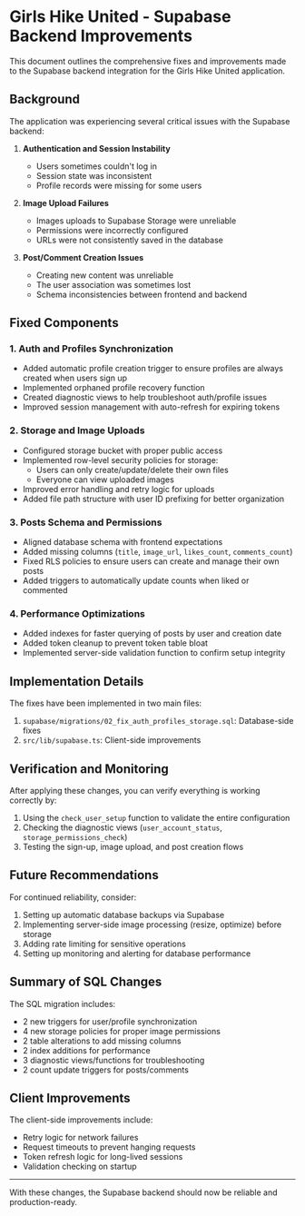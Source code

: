 # Girls Hike United - Supabase Backend Improvements

This document outlines the comprehensive fixes and improvements made to the Supabase backend integration for the Girls Hike United application.

## Background

The application was experiencing several critical issues with the Supabase backend:

1. **Authentication and Session Instability**
   - Users sometimes couldn't log in
   - Session state was inconsistent
   - Profile records were missing for some users

2. **Image Upload Failures**
   - Images uploads to Supabase Storage were unreliable
   - Permissions were incorrectly configured
   - URLs were not consistently saved in the database

3. **Post/Comment Creation Issues**
   - Creating new content was unreliable
   - The user association was sometimes lost
   - Schema inconsistencies between frontend and backend

## Fixed Components

### 1. Auth and Profiles Synchronization

- Added automatic profile creation trigger to ensure profiles are always created when users sign up
- Implemented orphaned profile recovery function
- Created diagnostic views to help troubleshoot auth/profile issues
- Improved session management with auto-refresh for expiring tokens

### 2. Storage and Image Uploads

- Configured storage bucket with proper public access
- Implemented row-level security policies for storage:
  - Users can only create/update/delete their own files
  - Everyone can view uploaded images
- Improved error handling and retry logic for uploads
- Added file path structure with user ID prefixing for better organization

### 3. Posts Schema and Permissions

- Aligned database schema with frontend expectations
- Added missing columns (`title`, `image_url`, `likes_count`, `comments_count`)
- Fixed RLS policies to ensure users can create and manage their own posts
- Added triggers to automatically update counts when liked or commented

### 4. Performance Optimizations

- Added indexes for faster querying of posts by user and creation date
- Added token cleanup to prevent token table bloat
- Implemented server-side validation function to confirm setup integrity

## Implementation Details

The fixes have been implemented in two main files:

1. `supabase/migrations/02_fix_auth_profiles_storage.sql`: Database-side fixes
2. `src/lib/supabase.ts`: Client-side improvements

## Verification and Monitoring

After applying these changes, you can verify everything is working correctly by:

1. Using the `check_user_setup` function to validate the entire configuration
2. Checking the diagnostic views (`user_account_status`, `storage_permissions_check`)
3. Testing the sign-up, image upload, and post creation flows

## Future Recommendations

For continued reliability, consider:

1. Setting up automatic database backups via Supabase
2. Implementing server-side image processing (resize, optimize) before storage
3. Adding rate limiting for sensitive operations
4. Setting up monitoring and alerting for database performance

## Summary of SQL Changes

The SQL migration includes:

- 2 new triggers for user/profile synchronization
- 4 new storage policies for proper image permissions
- 2 table alterations to add missing columns
- 2 index additions for performance
- 3 diagnostic views/functions for troubleshooting
- 2 count update triggers for posts/comments

## Client Improvements

The client-side improvements include:

- Retry logic for network failures
- Request timeouts to prevent hanging requests
- Token refresh logic for long-lived sessions
- Validation checking on startup

---

With these changes, the Supabase backend should now be reliable and production-ready. 